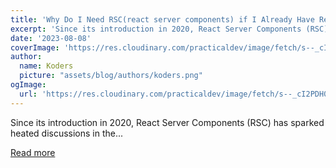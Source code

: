 ```yaml
---
title: 'Why Do I Need RSC(react server components) if I Already Have Remix'
excerpt: 'Since its introduction in 2020, React Server Components (RSC) has sparked heated discussions in the...'
date: '2023-08-08'
coverImage: 'https://res.cloudinary.com/practicaldev/image/fetch/s--_cI2PDH0--/c_imagga_scale,f_auto,fl_progressive,h_420,q_auto,w_1000/https://dev-to-uploads.s3.amazonaws.com/uploads/articles/643oekf1w3e1rjb5jcqi.jpg'
author:
  name: Koders
  picture: "assets/blog/authors/koders.png"
ogImage:
  url: 'https://res.cloudinary.com/practicaldev/image/fetch/s--_cI2PDH0--/c_imagga_scale,f_auto,fl_progressive,h_420,q_auto,w_1000/https://dev-to-uploads.s3.amazonaws.com/uploads/articles/643oekf1w3e1rjb5jcqi.jpg'
---
```


Since its introduction in 2020, React Server Components (RSC) has sparked heated discussions in the...

[Read more](https://dev.to/zenstack/why-do-i-need-react-server-components-if-i-already-have-remix-595b)
